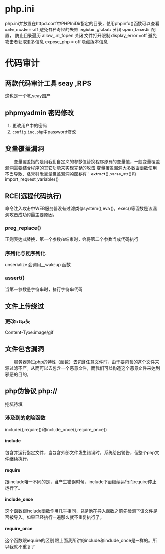 # php.ini
php.ini并放置在httpd.conf中PHPIniDir指定的目录，使用phpinfo()函数可以查看
safe_mode = off 避免各种奇怪的失败
register_globals 关闭
open_basedir 配置， 防止目录遍历
allow_url_fopen 关闭 文件打开限制
display_error =off 避免攻击者获取更多信息
expose_php = off 隐藏版本信息

# 代码审计
## 两款代码审计工具 seay ,RIPS
这也是一个坑,seay国产

## phpmyadmin 密码修改
1. 更改用户中的密码
2. `config.inc.php`中password修改

## 变量覆盖漏洞
　　变量覆盖指的是用我们自定义的参数值替换程序原有的变量值，一般变量覆盖漏洞需要结合程序的其它功能来实现完整的攻击 变量覆盖漏洞大多数由函数使用不当导致，经常引发变量覆盖漏洞的函数有：extract(),parse_str()和import_request_variables()

## RCE(远程代码执行)
命令注入攻击中WEB服务器没有过滤类似system(),eval()，exec()等函数是该漏洞攻击成功的最主要原因。

### preg_replace()
正则表达式替换，第一个参数/e结束时，会将第二个参数当成代码执行

### 序列化与反序列化
unserialize 会调用__wakeup 函数

### assert()
当第一参数是字符串时，执行字符串代码

## 文件上传绕过
### 更改http头 
Content-Type:image/gif

## 文件包含漏洞
　　服务器通过php的特性（函数）去包含任意文件时，由于要包含的这个文件来源过滤不严，从而可以去包含一个恶意文件，而我们可以构造这个恶意文件来达到邪恶的目的。


## php伪协议 php://
挖坑待填
### 涉及到的危险函数
include(),require()和include_once(),require_once()
#### include
包含并运行指定文件，当包含外部文件发生错误时，系统给出警告，但整个php文件继续执行。
#### require
跟include唯一不同的是，当产生错误时候，include下面继续运行而require停止运行了。
#### include_once
这个函数跟include函数作用几乎相同，只是他在导入函数之前先检测下该文件是否被导入。如果已经执行一遍那么就不重复执行了。
#### require_once
这个函数跟require的区别 跟上面我所讲的include和include_once是一样的。所以我就不重复了